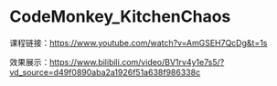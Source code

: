 # CodeMonkey_KitchenChaos

课程链接：https://www.youtube.com/watch?v=AmGSEH7QcDg&t=1s

效果展示：https://www.bilibili.com/video/BV1rv4y1e7s5/?vd_source=d49f0890aba2a1926f51a638f986338c
